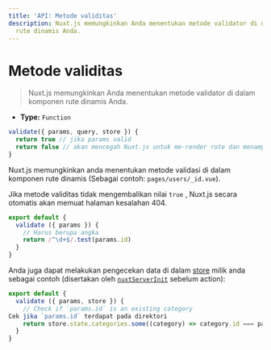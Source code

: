 ```yaml
---
title: 'API: Metode validitas'
description: Nuxt.js memungkinkan Anda menentukan metode validator di dalam komponen
  rute dinamis Anda.
---
```


# Metode validitas

> Nuxt.js memungkinkan Anda menentukan metode validator di dalam komponen rute dinamis Anda.

- **Type:** `Function`

```js
validate({ params, query, store }) {
  return true // jika params valid
  return false // akan mencegah Nuxt.js untuk me-render rute dan menampilkan halaman kesalahan
}
```

Nuxt.js memungkinkan anda menentukan metode validasi di dalam komponen rute dinamis (Sebagai contoh: `pages/users/_id.vue`).

Jika metode validitas tidak mengembalikan nilai `true` , Nuxt.js secara otomatis akan memuat halaman kesalahan 404.

```js
export default {
  validate ({ params }) {
    // Harus berupa angka
    return /^\d+$/.test(params.id)
  }
}
```

Anda juga dapat melakukan pengecekan data di dalam [store](/guide/vuex-store) milik anda sebagai contoh (disertakan oleh [`nuxtServerInit`](/guide/vuex-store#the-nuxtserverinit-action) sebelum action):

```js
export default {
  validate ({ params, store }) {
    // Check if `params.id` is an existing category
Cek jika `params.id` terdapat pada direktori
    return store.state.categories.some((category) => category.id === params.id)
  }
}
```
